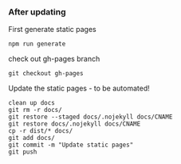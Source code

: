 ### After updating

First generate static pages
```
npm run generate
```
check out gh-pages branch
```
git checkout gh-pages
```

Update the static pages - to be automated!
```
clean up docs
git rm -r docs/
git restore --staged docs/.nojekyll docs/CNAME
git restore docs/.nojekyll docs/CNAME
cp -r dist/* docs/
git add docs/
git commit -m "Update static pages"
git push
```
